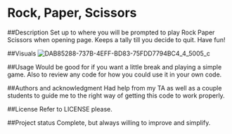 # Rock, Paper, Scissors

##Description
Set up to where you will be prompted to play Rock Paper Scissors when opening page. Keeps a tally till you decide to quit. Have fun!

##Visuals
![DAB85288-737B-4EFF-BD83-75FDD7794BC4_4_5005_c](https://github.com/MauryIV/module-03-project/assets/146037880/8e0cea38-f92b-43a0-92bc-5847f741c5ca)

##Usage
Would be good for if you want a little break and playing a simple game. Also to review any code for how you could use it in your own code.

##Authors and acknowledgment
Had help from my TA as well as a couple students to guide me to the right way of getting this code to work properly.

##License
Refer to LICENSE please.

##Project status
Complete, but always willing to improve and simplify.

